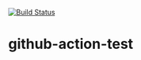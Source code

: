 [![Build Status](https://dev.azure.com/elfahexiaohu/github-action-test/_apis/build/status/elfahxh.github-action-test%20(1)?branchName=master)](https://dev.azure.com/elfahexiaohu/github-action-test/_build/latest?definitionId=2&branchName=master)

# github-action-test
